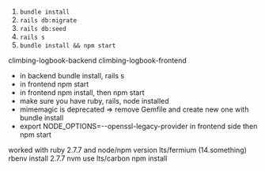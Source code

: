 1. `bundle install`
1. `rails db:migrate`
1. `rails db:seed`
1. `rails s`
1. `bundle install && npm start`

climbing-logbook-backend
climbing-logbook-frontend

* in backend bundle install, rails s
* in frontend npm start
* in frontend npm install, then npm start
* make sure you have ruby, rails, node installed
* mimemagic is deprecated => remove Gemfile and create new one with bundle install
* export NODE_OPTIONS=--openssl-legacy-provider in frontend side then npm start


worked with ruby 2.7.7 and node/npm version lts/fermium (14.something)
rbenv install 2.7.7
nvm use lts/carbon
npm install